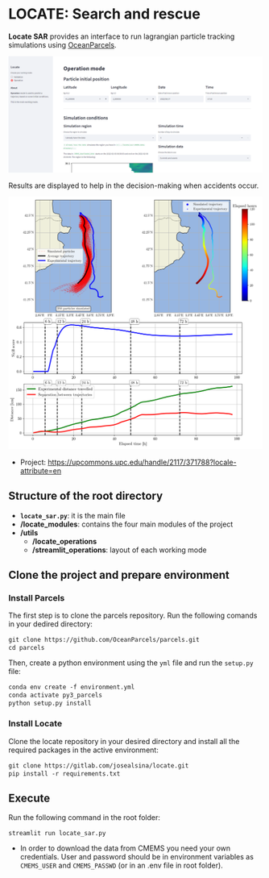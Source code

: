 # LOCATE: Search and rescue

**Locate SAR** provides an interface to run lagrangian particle tracking simulations using [OceanParcels](https://oceanparcels.org/).

![Particles trajectories generated with LOCATE project](docs/operation_home_screen.png)

Results are displayed to help in the decision-making when accidents occur.

![Particles trajectories generated with LOCATE project](docs/locate_sar_dashboard.png)

* Project: https://upcommons.upc.edu/handle/2117/371788?locale-attribute=en

## Structure of the root directory

* **`locate_sar.py`**: it is the main file 
* **/locate_modules**: contains the four main modules of the project
* **/utils**
  * **/locate_operations**
  * **/streamlit_operations**: layout of each working mode

## Clone the project and prepare environment

### Install Parcels
The first step is to clone the parcels repository. Run the following comands in your dedired directory:
``` 
git clone https://github.com/OceanParcels/parcels.git
cd parcels
```
Then, create a python environment using the `yml` file and run the `setup.py` file:
```
conda env create -f environment.yml
conda activate py3_parcels
python setup.py install
```
### Install Locate
Clone the locate repository in your desired directory and install all the required packages in the active environment:
``` 
git clone https://gitlab.com/josealsina/locate.git
pip install -r requirements.txt
```




## Execute

Run the following command in the root folder:
```
streamlit run locate_sar.py
```

- In order to download the data from CMEMS you need your own credentials. User and password should be in environment variables as `CMEMS_USER` and `CMEMS_PASSWD` (or in an .env file in root folder).

